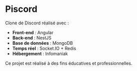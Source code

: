# Piscord
Clone de Discord réalisé avec :
- **Front-end** : Angular
- **Back-end** : NestJS
- **Base de données** : MongoDB
- **Temps réel** : Socket.IO + Redis
- **Hébergement** : Infomaniak

Ce projet est réalisé à des fins éducatives et professionnelles.
